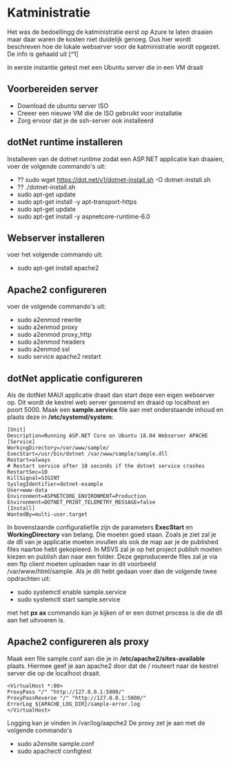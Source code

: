 # Katministratie

Het was de bedoellingg de katministratie eerst op Azure te laten draaien maar daar waren de kosten niet duidelijk genoeg. Dus hier wordt beschreven hoe de lokale webserver voor de katministratie wordt opgezet. De info is gehaald uit [^1]

In eerste instantie getest met een Ubuntu server die in een VM draait

## Voorbereiden server
- Download de ubuntu server ISO
- Creeer een nieuwe VM die de ISO gebruikt voor installatie
- Zorg ervoor dat je de ssh-server ook installeerd

## dotNet runtime installeren
Installeren van de dotnet runtime zodat een ASP.NET applicatie kan draaien, voer de volgende commando's uit: 
- ?? sudo wget https://dot.net/v1/dotnet-install.sh -O dotnet-install.sh
- ?? ./dotnet-install.sh
- sudo apt-get update
- sudo apt-get install -y apt-transport-https
- sudo apt-get update
- sudo apt-get install -y aspnetcore-runtime-6.0

## Webserver installeren
voer het volgende commando uit:
- sudo apt-get install apache2

## Apache2 configureren
voer de volgende commando's uit:
- sudo a2enmod rewrite
- sudo a2enmod proxy
- sudo a2enmod proxy_http
- sudo a2enmod headers
- sudo a2enmod ssl
- sudo service apache2 restart

## dotNet applicatie configureren
Als de dotNet MAUI applicatie draait dan start deze een eigen webserver op. Dit wordt de kestrel web server genoemd en draaid op localhost en poort 5000.
Maak een **sample.service** file aan met onderstaande inhoud en plaats deze in **/etc/systemd/system**:
```
[Unit]
Description=Running ASP.NET Core on Ubuntu 18.04 Webserver APACHE
[Service]
WorkingDirectory=/var/www/sample/
ExecStart=/usr/bin/dotnet /var/www/sample/sample.dll
Restart=always
# Restart service after 10 seconds if the dotnet service crashes
RestartSec=10
KillSignal=SIGINT
SyslogIdentifier=dotnet-example
User=www-data
Environment=ASPNETCORE_ENVIRONMENT=Production
Environment=DOTNET_PRINT_TELEMETRY_MESSAGE=false
[Install]
WantedBy=multi-user.target
```
In bovenstaande configuratiefile zijn de parameters **ExecStart** en **WorkingDirectory** van belang. Die moeten goed staan. Zoals je ziet zal je de dll van je applicatie moeten invullen als ook de map aar je de published files naartoe hebt gekopieerd. In MSVS zal je op het project publish moeten kiezen en publish dan naar een folder. Deze geproduceerde files zal je via een ftp client moeten uploaden naar in dit voorbeeld /var/www/html/sample. Als je dit hebt gedaan voer dan de volgende twee opdrachten uit:

- sudo systemctl enable sample.service
- sudo systemctl start sample.service

met het **px ax** commando kan je kijken of er een dotnet process is die de dll aan het uitvoeren is.

## Apache2 configureren als proxy
Maak een file sample.conf aan die je in **/etc/apache2/sites-available** plaats. Hiermee geef je aan apache2 door dat de / routeert naar de kestrel server die op de localhost draait.
```
<VirtualHost *:80>
ProxyPass "/" "http://127.0.0.1:5000/"
ProxyPassReverse "/" "http://127.0.0.1:5000/"
ErrorLog ${APACHE_LOG_DIR}/sample-error.log
</VirtualHost>
```
Logging kan je vinden in /var/log/aapche2
De proxy zet je aan met de volgende commando's
- sudo a2ensite sample.conf
- sudo apachectl configtest


[1^]: https://www.syncfusion.com/blogs/post/hosting-multiple-asp-net-core-apps-in-ubuntu-linux-server-using-apache.aspx
